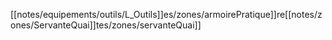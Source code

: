 [[notes/equipements/outils/L_Outils]]es/zones/armoirePratique]]re[[notes/zones/ServanteQuai]]tes/zones/servanteQuai]]